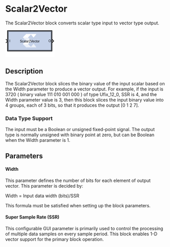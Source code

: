 # Scalar2Vector

The Scalar2Vector block converts scalar type input to vector type
output.

![](./Images/block.png)

## Description

The Scalar2Vector block slices the binary value of the input
scalar based on the Width parameter to produce a vector output. For
example, if the input is 3720 ( binary value 111 010 001 000 ) of type
Ufix_12_0, SSR is 4, and the Width parameter value is 3, then this
block slices the input binary value into 4 groups, each of 3 bits, so
that it produces the output \[0 1 2 7\].

### Data Type Support

The input must be a Boolean or unsigned fixed-point signal. The output
type is normally unsigned with binary point at zero, but can be Boolean
when the Width parameter is 1.



## Parameters

#### Width
This parameter defines the number of bits for each element of
output vector. This parameter is decided by:

Width = Input data width (bits)/SSR

This formula must be satisfied when setting up the block parameters.

#### Super Sample Rate (SSR)
This configurable GUI parameter is primarily
used to control the processing of multiple data samples on every sample
period. This block enables 1-D vector support for the primary block
operation.
